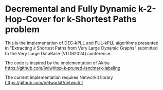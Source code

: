 # Decremental and Fully Dynamic k-2-Hop-Cover for k-Shortest Paths problem
This is the implementation of DEC-kPLL and FUL-kPLL algorithms presented in "Extracting 𝑘 Shortest Paths from Very Large Dynamic Graphs" submitted to the Very Large DataBase (VLDB2024) conference.

The code is inspired by the implementation of Akiba https://github.com/iwiwi/top-k-pruned-landmark-labeling

The current implementation requires Networkit library https://github.com/networkit/networkit
